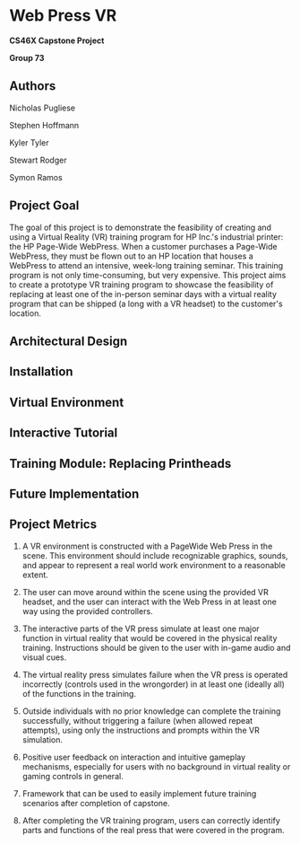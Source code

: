 

# Web Press VR
**CS46X Capstone Project**

**Group 73**

## Authors
Nicholas Pugliese

Stephen Hoffmann

Kyler Tyler

Stewart Rodger

Symon Ramos

## Project Goal
The goal of this project is to demonstrate the feasibility of creating and using a Virtual Reality (VR) training program for HP Inc.'s industrial printer: the HP Page-Wide WebPress. When a customer purchases a Page-Wide WebPress, they must be flown out to an HP location that houses a WebPress to attend an intensive, week-long training seminar. This training program is not only time-consuming, but very expensive. This project aims to create a prototype VR training program to showcase the feasibility of replacing at least one of the in-person seminar days with a virtual reality program that can be shipped (a long with a VR headset) to the customer's location.

## Architectural Design

## Installation

## Virtual Environment

## Interactive Tutorial

## Training Module: Replacing Printheads

## Future Implementation

## Project Metrics
1) A VR environment is constructed with a PageWide Web Press in the scene. This environment should include recognizable graphics, sounds, and appear to represent a real world work environment to a reasonable extent.

2) The user can move around within the scene using the provided VR headset, and the user can interact with the Web Press in at least one way using the provided controllers.

3) The interactive parts of the VR press simulate at least one major function in virtual reality that would be covered in the physical reality training. Instructions should be given to the user with in-game audio and visual cues.

4) The virtual reality press simulates failure when the VR press is operated incorrectly (controls used in the wrongorder) in at least one (ideally all) of the functions in the training.

5) Outside individuals with no prior knowledge can complete the training successfully, without triggering a failure (when allowed repeat attempts), using only the instructions and prompts within the VR simulation.

6) Positive user feedback on interaction and intuitive gameplay mechanisms, especially for users with no background in virtual reality or gaming controls in general.

7) Framework that can be used to easily implement future training scenarios after completion of capstone.

8) After completing the VR training program, users can correctly identify parts and functions of the real press that were covered in the program.

